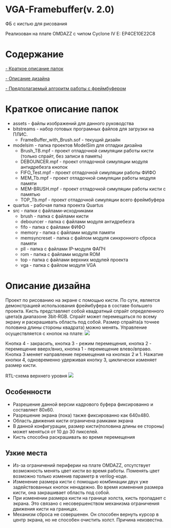 # VGA-Framebuffer(v. 2.0)
ФБ с кистью для рисования

Реализован на плате OMDAZZ с чипом Cyclone IV E: EP4CE10E22C8

# Содержание
[- Краткое описание папок](#краткое-описание-папок)

[- Описание дизайна](#описание-дизайна)

[- Предполагаемый алгоритм работы с фреймбуфером](#предполагаемый-алгоритм-работы-с-фреймбуфером)

# Краткое описание папок
- assets - файлы изображений для данного руководства
- bitstreams - набор готовых програмных файлов для загрузки на ПЛИС.
	- FrameBuffer_with_Brush.sof - текущий дизайн
- modelsim - папка проектов ModelSim для отладки дизайна
	- Brush_TB.mpf - проект отладочной симуляции работы кисти (только спрайт, без записи в память)
	- DEBOUNCER.mpf - проект отладочной симуляции модуля антидребезга кнопок
	- FIFO_Test.mpf - проект отладочной симуляции работы ФИФО
	- MEM_Tb.mpf - проект отладочной симуляции работы модуля памяти
	- MEM-BRUSH.mpf - проект отладочной симуляции работы кисти с памятью
	- TOP_Tb.mpf - проект отладочной симуляции всего фреймбуфера
- quartus - рабочая папка проекта Quartus
- src - папки с файлами-исходниками 
	- brush - папка с файлами кисти
	- debouncer - папка с файлами модуля антидребезга
	- fifo - папка с файлами ФИФО
	- memory - папка с файлами модуля памяти
	- memsyncreset - папка с файлом модуля синхронного сброса памяти
	- pll - папка с файлами IP-модуля ФАПЧ
	- rom - папка с файлами модуля ROM
	- top - папка с файлами верхних модулей проекта
	- vga - папка с файлом модуля VGA
# Описание дизайна
Проект по рисованию на экране с помощью кисти. По сути, является демонстрацией использования фреймбуфера в составе большего проекта. Кисть представляет собой квадратный спрайт определенного цвета(в диапазоне 3bit-RGB. Спрайт может перемещаться по всему экрану и раскрашивать область под собой. Размер спрайта(а точнее половина длины стороны квадрата) можно менять. Управление осуществляется с кнопок на плате:
![](/../ToCE2020LABS-2/assets/1.png)

Кнопка 4 - закрасить, кнопка 3 - режим перемещения, кнопка 2 - перемещение вверх/вниз, кнопка 1 - перемещение влево/вправо. Кнопка 3 меняет направление перемещения на кнопках 2 и 1. Нажатие кнопки 4, одновременно удерживая кнопку 3, циклически изменяет размер кисти.

RTL-схема верхнего уровня
![](/../ToCE2020LABS/assets/2.png)

## Особенности
- Разрешение данной версии кадрового буфера фиксированно и составляет 80x60.
- Разрешение экрана (пока) также фиксированно как 640x480.
- Область движения кисти ограничена рамками экрана
- В данной конфигурации, размер кисти(половина длины ее стороны) может меняться от 10 до 30 пикселей.
- Кисть способна раскрашивать во время перемещения

## Узкие места
- Из-за ограничений периферии на плате OMDAZZ, отсутствует возможность менять цвет кисти во время работы. Поменять цвет возможно только изменив параметр в verilog-коде.
- Изменение размера кисти с помощью комбинации двух уже задействованных кнопок ненадежно. Во время изменения размера кисти, она закрашивает область под собой.
- При изменении размера кисти на границе холста, кисть пропадает с экрана. Это связано с несовершенством механизма ограничения движения кисти на границах.
- Механизм сброса не совершенен. Он способен вернуть курсор в центр экрана, но не способен очистить холст. Причина неизвестна. 
